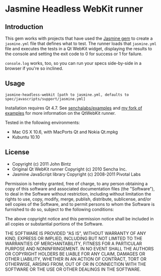 # Jasmine Headless WebKit runner

## Introduction

This gem works with projects that have used the [Jasmine gem](https://github.com/pivotal/jasmine-gem) to 
create a `jasmine.yml` file that defines what to test. The runner loads that
`jasmine.yml` file and executes the
tests in a Qt WebKit widget, displaying the results to the console and setting the exit code to 0 for
success or 1 for failure.

`console.log` works, too, so you can run your specs side-by-side in a browser if you're so inclined.

## Usage

    jasmine-headless-webkit [path to jasmine.yml, defaults to spec/javascripts/support/jasmine.yml]

Installation requires Qt 4.7. See [senchalabs/examples](https://github.com/senchalabs/examples) and [my fork
of examples](https://github.com/johnbintz/examples) for more information on the QtWebKit runner.

Tested in the following environments:

* Mac OS X 10.6, with MacPorts Qt and Nokia Qt.mpkg
* Kubuntu 10.10

## License

* Copyright (c) 2011 John Bintz
* Original Qt WebKit runner Copyright (c) 2010 Sencha Inc.
* Jasmine JavaScript library Copyright (c) 2008-2011 Pivotal Labs

Permission is hereby granted, free of charge, to any person obtaining a copy
of this software and associated documentation files (the "Software"), to deal
in the Software without restriction, including without limitation the rights
to use, copy, modify, merge, publish, distribute, sublicense, and/or sell
copies of the Software, and to permit persons to whom the Software is
furnished to do so, subject to the following conditions:

The above copyright notice and this permission notice shall be included in
all copies or substantial portions of the Software.

THE SOFTWARE IS PROVIDED "AS IS", WITHOUT WARRANTY OF ANY KIND, EXPRESS OR
IMPLIED, INCLUDING BUT NOT LIMITED TO THE WARRANTIES OF MERCHANTABILITY,
FITNESS FOR A PARTICULAR PURPOSE AND NONINFRINGEMENT. IN NO EVENT SHALL THE
AUTHORS OR COPYRIGHT HOLDERS BE LIABLE FOR ANY CLAIM, DAMAGES OR OTHER
LIABILITY, WHETHER IN AN ACTION OF CONTRACT, TORT OR OTHERWISE, ARISING FROM,
OUT OF OR IN CONNECTION WITH THE SOFTWARE OR THE USE OR OTHER DEALINGS IN
THE SOFTWARE.


